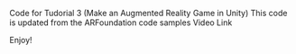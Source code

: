 Code for Tudorial 3 (Make an Augmented Reality Game in Unity)
This code is updated from the ARFoundation code samples Video Link

Enjoy!
